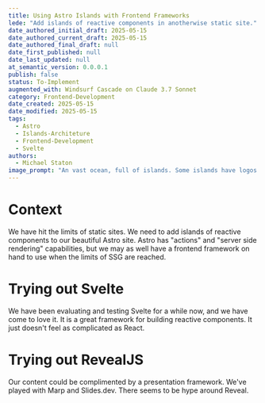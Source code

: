 ```yaml
---
title: Using Astro Islands with Frontend Frameworks
lede: "Add islands of reactive components in anotherwise static site."
date_authored_initial_draft: 2025-05-15
date_authored_current_draft: 2025-05-15
date_authored_final_draft: null
date_first_published: null
date_last_updated: null
at_semantic_version: 0.0.0.1
publish: false
status: To-Implement
augmented_with: Windsurf Cascade on Claude 3.7 Sonnet
category: Frontend-Development
date_created: 2025-05-15
date_modified: 2025-05-15
tags: 
  - Astro
  - Islands-Architeture
  - Frontend-Development
  - Svelte
authors:
  - Michael Staton
image_prompt: "An vast ocean, full of islands. Some islands have logos of frameworks. Include logos of Astro, Svelte, React, and Vue."
---
```


# Context

We have hit the limits of static sites.  We need to add islands of reactive components to our beautiful Astro site. Astro has "actions" and "server side rendering" capabilities, but we may as well have a frontend framework on hand to use when the limits of SSG are reached. 

# Trying out Svelte

We have been evaluating and testing Svelte for a while now, and we have come to love it.  It is a great framework for building reactive components. It just doesn't feel as complicated as React.

# Trying out RevealJS

Our content could be complimented by a presentation framework.  We've played with Marp and Slides.dev. There seems to be hype around Reveal.

